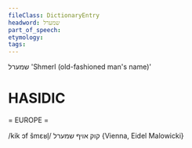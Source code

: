 ```yaml
---
fileClass: DictionaryEntry
headword: שמערל
part_of_speech: 
etymology: 
tags: 
---
```

שמערל
'Shmerl (old-fashioned man's name)'

HASIDIC
=======
= EUROPE = 

/kik ɔf šmɛʁl̩/ קוק אויף שמערל {Vienna, Eidel Malowicki}